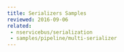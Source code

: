 ```yaml
---
title: Serializers Samples
reviewed: 2016-09-06
related:
 - nservicebus/serialization
 - samples/pipeline/multi-serializer
---
```

